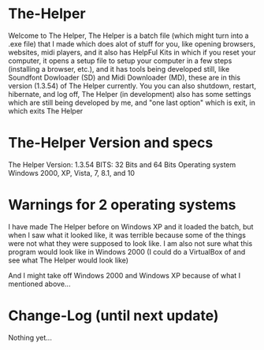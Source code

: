 # The-Helper

Welcome to The Helper, The Helper is a batch file (which might turn into a .exe file) that I made which does alot of stuff for you, like opening browsers, websites, midi players, and it also has HelpFul Kits in which if you reset your computer, it opens a setup file to setup your computer in a few steps (installing a browser, etc.), and it has tools being developed still, like Soundfont Dowloader (SD) and Midi Downloader (MD), these are in this version (1.3.54) of The Helper currently. You you can also shutdown, restart, hibernate, and log off, The Helper (in development) also has some settings which are still being developed by me, and "one last option" which is exit, in which exits The Helper

# The-Helper Version and specs

The Helper Version: 1.3.54
BITS: 32 Bits and 64 Bits
Operating system Windows 2000, XP, Vista, 7, 8.1, and 10

# Warnings for 2 operating systems

I have made The Helper before on Windows XP and it loaded the batch, but when I saw what it looked like, it was terrible because some of the things were not what they were supposed to look like. I am also not sure what this program would look like in Windows 2000 (I could do a VirtualBox of and see what The Helper would look like)

And I might take off Windows 2000 and Windows XP because of what I mentioned above...

# Change-Log (until next update)

Nothing yet...
